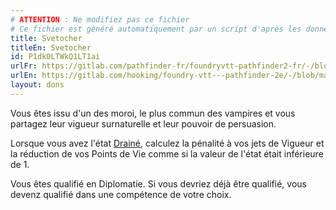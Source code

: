 ```yaml
---
# ATTENTION : Ne modifiez pas ce fichier
# Ce fichier est généré automatiquement par un script d'après les données du module Foundry VTT officiel et de sa traduction
title: Svetocher
titleEn: Svetocher
id: P1dk0LTWkQ1LT1ai
urlFr: https://gitlab.com/pathfinder-fr/foundryvtt-pathfinder2-fr/-/blob/master/data/feats/P1dk0LTWkQ1LT1ai.htm
urlEn: https://gitlab.com/hooking/foundry-vtt---pathfinder-2e/-/blob/master/packs/data/feats.db/svetocher.json
layout: dons
---
```

Vous êtes issu d'un des moroi, le plus commun des vampires et vous partagez leur vigueur surnaturelle et leur pouvoir de persuasion.

Lorsque vous avez l'état [Drainé](../conditions/drainé.md), calculez la pénalité à vos jets de Vigueur et la réduction de vos Points de Vie comme si la valeur de l'état était inférieure de 1.

Vous êtes qualifié en Diplomatie. Si vous devriez déjà être qualifié, vous devenz qualifié dans une compétence de votre choix.
